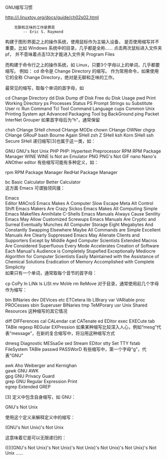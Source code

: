 GNU缩写习惯

http://i.linuxtoy.org/docs/guide/ch02s02.html

        无聊和乏味的工作是罪恶
            -- Eric S. Raymond

构建于图形界面之上的操作系统，使用鼠标作为主输入设备， 是否使用缩写并不重要。比如 Windows 系统中的目录，几乎都是全称…… 点击两次鼠标进入文件夹 pf， 并不意味着点击13次才能进入文件夹 Program Files

而构建于命令行之上的操作系统，如 Linux，只要3个字母以上的单词，几乎都要缩写。 例如： cd 命令是 Change Directory 的缩写。 作为常用命令，如果使用它的全称 Change Directory，绝对是无聊和乏味的工作。

最常见的缩写，取每个单词的首字母，如

cd	Change Directory
dd	Disk Dump
df	Disk Free
du	Disk Usage
pwd	Print Working Directory
ps	Processes Status
PS	Prompt Strings
su	Substitute User
rc	Run Command
Tcl	Tool Command Language
cups	Common Unix Printing System
apt	Advanced Packaging Tool
bg	BackGround
ping	Packet InterNet Grouper
如果首字母后为“h”，通常保留

chsh	CHange SHell
chmod	CHange MODe
chown	CHange OWNer
chgrp	CHange GRouP
bash	Bourne Again SHell
zsh	Z SHell
ksh	Korn SHell
ssh	Secure SHell
递归缩写[3]也属于这一类，如：

GNU	GNU's Not Unix
PHP	PHP: Hypertext Preprocessor
RPM	RPM Package Manager
WINE	WINE Is Not an Emulator
PNG	PNG's Not GIF
nano	Nano's ANOther editor
有些缩写可能有多种定义，如：

rpm
RPM Package Manager 
RedHat Package Manager
  
bc
Basic Calculator
Better Calculator  
这方面 Emacs 可谓独领风骚：

Emacs  
Editor MACroS
Emacs Makes A Computer Slow
Escape Meta Alt Control Shift
Emacs Makers Are Crazy Sickos
Emacs Makes All Computing Simple
Emacs Makefiles Annihilate C-Shells
Emacs Manuals Always Cause Senility
Emacs May Allow Customized Screwups
Emacs Manuals Are Cryptic and Surreal
Eventually Munches All Computer Storage
Eight Megabytes And Constantly Swapping
Elsewhere Maybe All Commands are Simple
Excellent Manuals Are Clearly Suppressed
Emacs May Alienate Clients and Supporters
Except by Middle Aged Computer Scientists
Extended Macros Are Considered Superfluous
Every Mode Accelerates Creation of Software
Each Manual's Audience is Completely Stupefied
Exceptionally Mediocre Algorithm for Computer Scientists
Easily Maintained with the Assistance of Chemical Solutions
Eradication of Memory Accomplished with Complete Simplicity  
如果只有一个单词，通常取每个音节的首字母：

cp	CoPy
ln	LiNk
ls	LiSt
mv	MoVe
rm	ReMove
对于目录，通常使用前几个字母作为缩写：

bin	BINaries
dev	DEVices
etc	ETCetera
lib	LIBrary
var	VARiable
proc	PROCesses
sbin	Superuser BINaries
tmp	TeMPorary
usr	Unix Shared Resources
这种缩写的其它情况

diff	DIFFerences
cal	CALendar
cat	CATenate
ed	EDitor
exec	EXECute
tab	TABle
regexp	REGular EXPression
如果某种缩写比较深入人心，例如“mesg”代表“message”，在新的复合缩写中，将沿用这种缩写方式

dmesg	Diagnostic MESsaGe
sed	Stream EDitor
stty	Set TTY
fstab	FileSystem TABle
passwd	PASSWorD
有些缩写中，第一个字母“g”，代表“GNU”

awk	Aho Weiberger and Kernighan	 
gawk	GNU AWK	 
gpg	GNU Privacy Guard	 
grep	GNU Regular Expression Print	 
egrep	Extended GREP	 

[3] 定义中包含自身缩写，如 GNU：

GNU's Not Unix

使用这个定义来解释定义中的缩写：

(GNU's Not Unix)'s Not Unix

这意味着它是可以无限递归的：

(((((GNU's Not Unix)'s Not Unix)'s Not Unix)'s Not Unix)'s Not Unix)'s Not Unix ……


